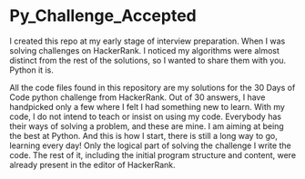 # Py_Challenge_Accepted
I created this repo at my early stage of interview preparation. When I was solving challenges on HackerRank.
I noticed my algorithms were almost distinct from the rest of the solutions, so I wanted to share them with you.
Python it is.

All the code files found in this repository are my solutions for the 30 Days of Code python challenge from HackerRank. 
Out of 30 answers, I have handpicked only a few where I felt I had something new to learn. 
With my code, I do not intend to teach or insist on using my code. 
Everybody has their ways of solving a problem, and these are mine. I am aiming at being the best at Python. 
And this is how I start, there is still a long way to go, learning every day! 
Only the logical part of solving the challenge I write the code. 
The rest of it, including the initial program structure and content, were already present in the editor of HackerRank.
